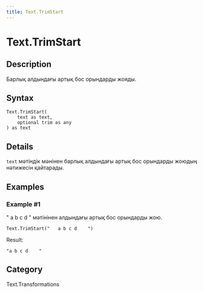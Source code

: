 ```yaml
---
title: Text.TrimStart
---
```


# Text.TrimStart


## Description

Барлық алдындағы артық бос орындарды жояды.


## Syntax

```powerquery
Text.TrimStart(
    text as text,
    optional trim as any
) as text
```


## Details

<code>text</code> мәтіндік мәнінен барлық алдындағы артық бос орындарды жоюдың нәтижесін қайтарады.


## Examples

### Example #1 
&#34;     a b c d    &#34; мәтінінен алдындағы артық бос орындарды жою.
```powerquery
Text.TrimStart("   a b c d    ")
```

Result: 
```powerquery
"a b c d    "
```




## Category
Text.Transformations
